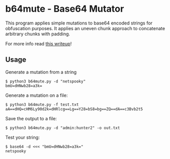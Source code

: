 # b64mute - Base64 Mutator

This program applies simple mutations to base64 encoded strings for obfuscation purposes. It applies an uneven chunk approach to concatenate arbitrary chunks with padding.

For more info read [this writeup](https://n0.lol/encmute/)!

## Usage ##

Generate a mutation from a string

    $ python3 b64mute.py -d "netspooky"
    bmU=dHNwb28=a3k=

Generate a mutation on a file:

    $ python3 b64mute.py -f test.txt
    aA==dHQ=cHM6Ly90d2k=dHRlcg==Lg==Y28=bS8=bg==ZQ==dA==c3Bvb2t5

Save the output to a file:

    $ python3 b64mute.py -d "admin:hunter2" -o out.txt

Test your string:

    $ base64 -d <<< "bmU=dHNwb28=a3k="
    netspooky

